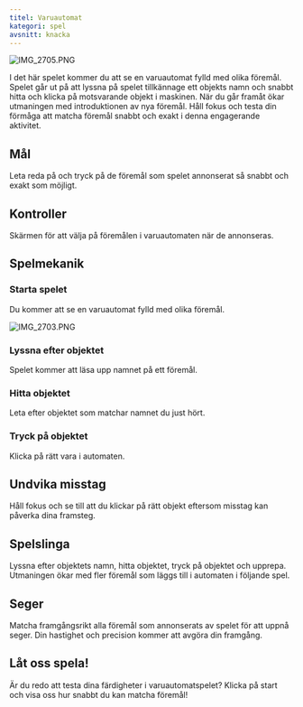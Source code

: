 ```yaml
---
titel: Varuautomat
kategori: spel
avsnitt: knacka
---
```

![IMG_2705.PNG](https://help.Studycat.com/hc/article_attachments/34826687209753)


I det här spelet kommer du att se en varuautomat fylld med olika föremål. Spelet går ut på att lyssna på spelet tillkännage ett objekts namn och snabbt hitta och klicka på motsvarande objekt i maskinen. När du går framåt ökar utmaningen med introduktionen av nya föremål. Håll fokus och testa din förmåga att matcha föremål snabbt och exakt i denna engagerande aktivitet.


## Mål


Leta reda på och tryck på de föremål som spelet annonserat så snabbt och exakt som möjligt.


## Kontroller


Skärmen för att välja på föremålen i varuautomaten när de annonseras.


## Spelmekanik


### Starta spelet


Du kommer att se en varuautomat fylld med olika föremål.


![IMG_2703.PNG](https://help.Studycat.com/hc/article_attachments/34826690323225)


### Lyssna efter objektet


Spelet kommer att läsa upp namnet på ett föremål.


### Hitta objektet


Leta efter objektet som matchar namnet du just hört.


### Tryck på objektet


Klicka på rätt vara i automaten.


## Undvika misstag


Håll fokus och se till att du klickar på rätt objekt eftersom misstag kan påverka dina framsteg.


## Spelslinga


Lyssna efter objektets namn, hitta objektet, tryck på objektet och upprepa. Utmaningen ökar med fler föremål som läggs till i automaten i följande spel.


## Seger


Matcha framgångsrikt alla föremål som annonserats av spelet för att uppnå seger. Din hastighet och precision kommer att avgöra din framgång.


## Låt oss spela!


Är du redo att testa dina färdigheter i varuautomatspelet? Klicka på start och visa oss hur snabbt du kan matcha föremål!